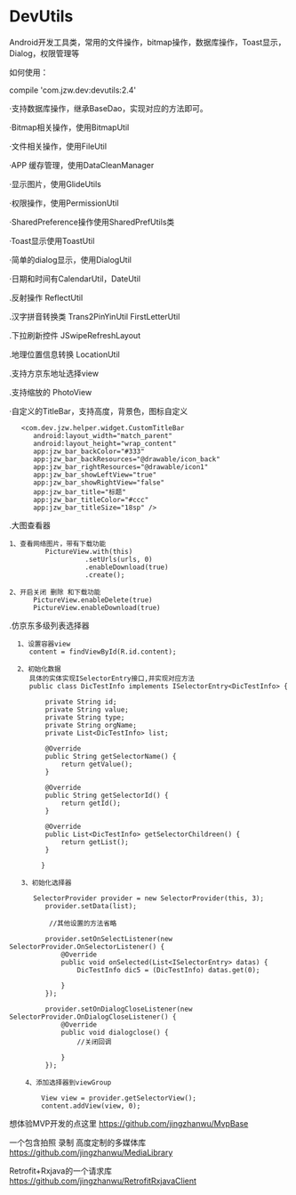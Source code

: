 # DevUtils
Android开发工具类，常用的文件操作，bitmap操作，数据库操作，Toast显示，Dialog，权限管理等

如何使用：


compile 'com.jzw.dev:devutils:2.4'

·支持数据库操作，继承BaseDao，实现对应的方法即可。

·Bitmap相关操作，使用BitmapUtil

·文件相关操作，使用FileUtil

·APP 缓存管理，使用DataCleanManager

·显示图片，使用GlideUtils

·权限操作，使用PermissionUtil

·SharedPreference操作使用SharedPrefUtils类

·Toast显示使用ToastUtil

·简单的dialog显示，使用DialogUtil

·日期和时间有CalendarUtil，DateUtil

.反射操作 ReflectUtil

.汉字拼音转换类 Trans2PinYinUtil  FirstLetterUtil

.下拉刷新控件 JSwipeRefreshLayout

.地理位置信息转换 LocationUtil

.支持方京东地址选择view

.支持缩放的 PhotoView

·自定义的TitleBar，支持高度，背景色，图标自定义

       <com.dev.jzw.helper.widget.CustomTitleBar
          android:layout_width="match_parent"
          android:layout_height="wrap_content"
          app:jzw_bar_backColor="#333"
          app:jzw_bar_backResources="@drawable/icon_back"
          app:jzw_bar_rightResources="@drawable/icon1"
          app:jzw_bar_showLeftView="true"
          app:jzw_bar_showRightView="false"
          app:jzw_bar_title="标题"
          app:jzw_bar_titleColor="#ccc"
          app:jzw_bar_titleSize="18sp" />
          
.大图查看器
                   
    1、查看网络图片，带有下载功能
             PictureView.with(this)
                       .setUrls(urls, 0)
                       .enableDownload(true)
                       .create();
                       
    2、开启关闭 删除 和下载功能
          PictureView.enableDelete(true)
          PictureView.enableDownload(true)
     

.仿京东多级列表选择器

      1、设置容器view
         content = findViewById(R.id.content);

      2、初始化数据
         具体的实体实现ISelectorEntry接口,并实现对应方法
         public class DicTestInfo implements ISelectorEntry<DicTestInfo> {

             private String id;
             private String value;
             private String type;
             private String orgName;
             private List<DicTestInfo> list;

             @Override
             public String getSelectorName() {
                 return getValue();
             }

             @Override
             public String getSelectorId() {
                 return getId();
             }

             @Override
             public List<DicTestInfo> getSelectorChildreen() {
                 return getList();
             }

            }

       3、初始化选择器

          SelectorProvider provider = new SelectorProvider(this, 3);
             provider.setData(list);

              //其他设置的方法省略

             provider.setOnSelectListener(new SelectorProvider.OnSelectorListener() {
                 @Override
                 public void onSelected(List<ISelectorEntry> datas) {
                     DicTestInfo dic5 = (DicTestInfo) datas.get(0);

                 }
             });

             provider.setOnDialogCloseListener(new SelectorProvider.OnDialogCloseListener() {
                 @Override
                 public void dialogclose() {
                     //关闭回调

                 }
             });

        4、添加选择器到viewGroup

            View view = provider.getSelectorView();
            content.addView(view, 0);


想体验MVP开发的点这里
https://github.com/jingzhanwu/MvpBase

一个包含拍照 录制 高度定制的多媒体库
https://github.com/jingzhanwu/MediaLibrary

Retrofit+Rxjava的一个请求库
https://github.com/jingzhanwu/RetrofitRxjavaClient
